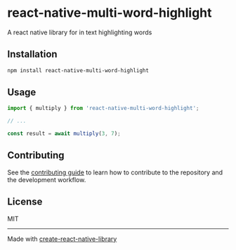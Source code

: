 # react-native-multi-word-highlight

A react native library for in text highlighting words

## Installation

```sh
npm install react-native-multi-word-highlight
```

## Usage

```js
import { multiply } from 'react-native-multi-word-highlight';

// ...

const result = await multiply(3, 7);
```

## Contributing

See the [contributing guide](CONTRIBUTING.md) to learn how to contribute to the repository and the development workflow.

## License

MIT

---

Made with [create-react-native-library](https://github.com/callstack/react-native-builder-bob)
